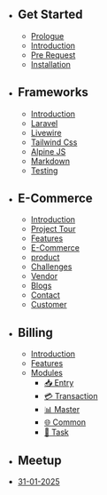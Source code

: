 - ## Get Started

    - [Prologue](/{{route}}/{{version}}/overview)
    - [Introduction](/{{route}}/{{version}}/intro/introduction)
    - [Pre Request](/{{route}}/{{version}}/intro/prerequest)
    - [Installation](/{{route}}/{{version}}/intro/installation)


- ## Frameworks
    - [Introduction](/{{route}}/{{version}}/framework/introduction)
    - [Laravel](/{{route}}/{{version}}/framework/laravel)
    - [Livewire](/{{route}}/{{version}}/framework/livewire)
    - [Tailwind Css](/{{route}}/{{version}}/framework/tailwindcss)
    - [Alpine JS](/{{route}}/{{version}}/framework/alpinejs)
    - [Markdown](/{{route}}/{{version}}/framework/markdown)
    - [Testing](/{{route}}/{{version}}/framework/testing)

- ## E-Commerce
  - [Introduction](/{{route}}/{{version}}/projects/introduction)
  - [Project Tour](/{{route}}/{{version}}/projects/project_tour)
  - [Features](/{{route}}/{{version}}/projects/features)
  - [E-Commerce](/{{route}}/{{version}}/projects/ecommerce)
  - [product](/{{route}}/{{version}}/projects/product)
  - [Challenges](/{{route}}/{{version}}/projects/challenges)
  - [Vendor](/{{route}}/{{version}}/projects/vendor)
  - [Blogs](/{{route}}/{{version}}/projects/blog)
  - [Contact](/{{route}}/{{version}}/projects/contact)
  - [Customer](/{{route}}/{{version}}/projects/Customer_page)

- ## Billing
    - [Introduction](/{{route}}/{{version}}/billing/introduction)
    - [Features](/{{route}}/{{version}}/billing/features)
    - [Modules](/{{route}}/{{version}}/billing/modules)
        - [📥 Entry](/{{route}}/{{version}}/billing/modules/entries)
        - [💳 Transaction](/{{route}}/{{version}}/billing/modules/transactions)
        - [📊 Master](/{{route}}/{{version}}/billing/modules/master)
        - [🌐 Common](/{{route}}/{{version}}/billing/modules/common)
        - [📝 Task](/{{route}}/{{version}}/billing/modules/task)




- ## Meetup
 - [31-01-2025](/{{route}}/{{version}}/meetup/31_01_2025)
